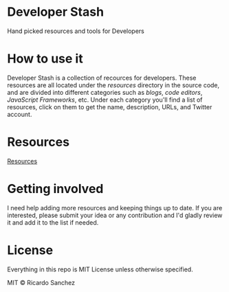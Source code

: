 # Developer Stash
Hand picked resources and tools for Developers

# How to use it
Developer Stash is a collection of recources for developers. These resources are all located under the _resources_ directory in the source code, and are divided into different categories such as _blogs_, _code editors_, _JavaScript Frameworks_, etc. Under each category you'll find a list of resources, click on them to get the name, description, URLs, and Twitter account.

# Resources

[Resources](/resources)

# Getting involved

I need help adding more resources and keeping things up to date. If you are interested, please submit your idea or any contribution and I'd gladly review it and add it to the list if needed.

# License

Everything in this repo is MIT License unless otherwise specified.

MIT © Ricardo Sanchez
